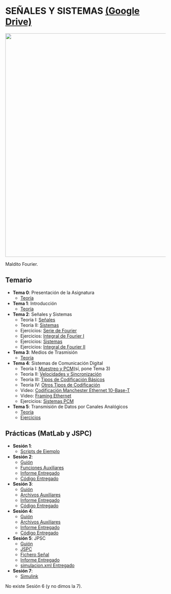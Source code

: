 # SEÑALES Y SISTEMAS [(Google Drive)](https://drive.google.com/drive/folders/1b9VYlDOolO1bBdy4M1IjImydPDcsZBW5)

<img src="https://github.com/su1c1d3jerk/ingenieria-informatica-usal/blob/master/02-SEGUNDO/SE%C3%91ALES%20Y%20SISTEMAS/img.jpg" width="1000" height="700" />

Maldito Fourier.

## Temario
  - **Tema 0**: Presentación de la Asignatura
    - [Teoría](https://drive.google.com/open?id=1HDLqcAYmCmnqn-sQ8pytUUgd5HvuyYV4)
  - **Tema 1**: Introducción
    - [Teoría](https://drive.google.com/open?id=1rDOCxZI-hMdl89G26oRdaJbZxAbjJy83)
  - **Tema 2**: Señales y Sistemas
    - Teoría I: [Señales](https://drive.google.com/open?id=1FwhDBuV3A5DsGdvhzPszRksNEMiMbFWu)
    - Teoría II: [Sistemas](https://drive.google.com/open?id=1-Ae70DXIDUcPJfHvWSv7ldzUgIZC2Yen)
    - Ejercicios: [Serie de Fourier](https://drive.google.com/open?id=1WjsT85qOpi8SchttHitawO04UjEq1pwr)
    - Ejercicios: [Integral de Fourier I](https://drive.google.com/open?id=1u9WwlIMlDDSR-XcFH4BVMpl9c15XpSmS)
    - Ejercicios: [Sistemas](https://drive.google.com/open?id=1AmIM_2QSqKx_PCCY2ZloGnJD7Z9I6Q18)
    - Ejercicios: [Integral de Fourier II](https://drive.google.com/open?id=13wMoaiSHuFpbOvkTsLXET2Bt-V1lzRDX)
  - **Tema 3**: Medios de Trasmisión
    - [Teoría](https://drive.google.com/open?id=1a-JMeRcb4MaoiDIJNPO3dQkVY7AqlJzP)
  - **Tema 4**: Sistemas de Comunicación Digital
    - Teoría I: [Muestreo y PCM](https://drive.google.com/open?id=196iIEUonG-q-FxA3MYb5NPp9-wRWMOtH)(sí, pone Tema 3)
    - Teoría II: [Velocidades y Sincronización](https://drive.google.com/open?id=1AL3G7mO9d4v8XxO3BI--N4OcaOAd2YAn)
    - Teoría III: [Tipos de Codificación Básicos](https://drive.google.com/open?id=13_oGoGRCEDzbGHPrFQ4-f1skBqoxXsZ8)
    - Teoría IV: [Otros Tipos de Codificación](https://drive.google.com/open?id=1K7fo6eXntnffgmyd-Uu7Czlvyoqg4u7a)
    - Video: [Codificación Manchester Ethernet 10-Base-T](https://www.youtube.com/watch?v=i8CmibhvZ0c&list=PLowKtXNTBypH19whXTVoG3oKSuOcw_XeW&index=4)
    - Video: [Framing Ethernet](https://www.youtube.com/watch?v=xrVN9jKjIKQ&index=5&list=PLowKtXNTBypH19whXTVoG3oKSuOcw_XeW)
    - Ejercicios: [Sistemas PCM](https://drive.google.com/open?id=16KXcre-nS6S7NnXUxU3K95Zu-g7GaN_w)
  - **Tema 5**: Transmisión de Datos por Canales Analógicos
    - [Teoría](https://drive.google.com/open?id=1tqxKgPmZ2nExv41DgbABN9xgHsY-nUkl)
    - [Ejercicios](https://drive.google.com/open?id=14rRGJw2FBzLfbfeDls7BYofkqZ7OaWIa)
    
## Prácticas (MatLab y JSPC)
  - **Sesión 1**:
    - [Scripts de Ejemplo](https://github.com/su1c1d3jerk/ingenieria-informatica-usal/tree/master/02-SEGUNDO/SE%C3%91ALES%20Y%20SISTEMAS/PR%C3%81CTICAS/P1-01.%20Scripts)
  - **Sesión 2**:
    - [Guión](https://drive.google.com/open?id=1Vbu1cK3jpsK6sKD9BhtK9rsekGZ6DkCJ)
    - [Funciones Auxiliares](https://github.com/su1c1d3jerk/ingenieria-informatica-usal/tree/master/02-SEGUNDO/SE%C3%91ALES%20Y%20SISTEMAS/PR%C3%81CTICAS/P2-02.%20Funciones%20Auxiliares)
    - [Informe Entregado](https://drive.google.com/open?id=1-qdvwZx03HMjx_teZwy-iz6fPsOXZWJ4)
    - [Código Entregado](https://github.com/su1c1d3jerk/ingenieria-informatica-usal/tree/master/02-SEGUNDO/SE%C3%91ALES%20Y%20SISTEMAS/PR%C3%81CTICAS/P2-04.%20C%C3%B3digo%20Entregado)
  - **Sesión 3**:
    - [Guión](https://drive.google.com/open?id=1-MDSSThi9COTHyxa-ujP3SLxmEFz6ZEM)
    - [Archivos Auxiliares](https://github.com/su1c1d3jerk/ingenieria-informatica-usal/tree/master/02-SEGUNDO/SE%C3%91ALES%20Y%20SISTEMAS/PR%C3%81CTICAS/P3-02.%20Archivos%20Auxiliares)
    - [Informe Entregado](https://drive.google.com/open?id=13CPx1lw103sXuVMMQeyV59IIJMavjFfA)
    - [Código Entregado](https://github.com/su1c1d3jerk/ingenieria-informatica-usal/tree/master/02-SEGUNDO/SE%C3%91ALES%20Y%20SISTEMAS/PR%C3%81CTICAS/P3-04.%20C%C3%B3digo%20Entregado)
  - **Sesión 4**:
    - [Guión](https://drive.google.com/open?id=1GNPEp7vxyeFgk4NIB8fZ1AMsYIuyJJVW)
    - [Archivos Auxiliares](https://github.com/su1c1d3jerk/ingenieria-informatica-usal/tree/master/02-SEGUNDO/SE%C3%91ALES%20Y%20SISTEMAS/PR%C3%81CTICAS/P4-02.%20Archivos%20Auxiliares)
    - [Informe Entregado](https://drive.google.com/open?id=1q-zeB7Iu3ahYSSNRnspf6hQZtfO8VIbS)
    - [Código Entregado](https://github.com/su1c1d3jerk/ingenieria-informatica-usal/tree/master/02-SEGUNDO/SE%C3%91ALES%20Y%20SISTEMAS/PR%C3%81CTICAS/P4-04.%20C%C3%B3digo%20Entregado)
  - **Sesión 5**: JPSC
    - [Guión](https://drive.google.com/open?id=1IPJwq9esWrjVOlNDRrEnaEwNiqnP4_aE)
    - [JSPC](https://github.com/su1c1d3jerk/ingenieria-informatica-usal/blob/master/02-SEGUNDO/SE%C3%91ALES%20Y%20SISTEMAS/PR%C3%81CTICAS/P5-02.%20JPSC.jar)
    - [Fichero Señal](https://github.com/su1c1d3jerk/ingenieria-informatica-usal/blob/master/02-SEGUNDO/SE%C3%91ALES%20Y%20SISTEMAS/PR%C3%81CTICAS/P5-03.%20jpscdia2b%20(fichero%20se%C3%B1al).txt)
    - [Informe Entregado](https://drive.google.com/open?id=1q483ymvobZn3nGFrosPlQKRVD1MGMzVs)
    - [simulacion.xml Entregado](https://github.com/su1c1d3jerk/ingenieria-informatica-usal/blob/master/02-SEGUNDO/SE%C3%91ALES%20Y%20SISTEMAS/PR%C3%81CTICAS/P5-05.%20simulacion.xml)
  - **Sesión 7**:
    - [Simulink](https://github.com/su1c1d3jerk/ingenieria-informatica-usal/tree/master/02-SEGUNDO/SE%C3%91ALES%20Y%20SISTEMAS/PR%C3%81CTICAS/P7-01.%20Simulink)
    
  No existe Sesión 6 (y no dimos la 7).
